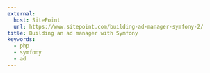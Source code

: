 ```yaml
---
external:
  host: SitePoint
  url: https://www.sitepoint.com/building-ad-manager-symfony-2/
title: Building an ad manager with Symfony
keywords:
  - php
  - symfony
  - ad
---
```


